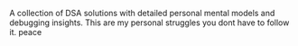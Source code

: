 A collection of DSA solutions with detailed personal mental models and debugging insights. This are my personal struggles you dont have to follow it. peace
